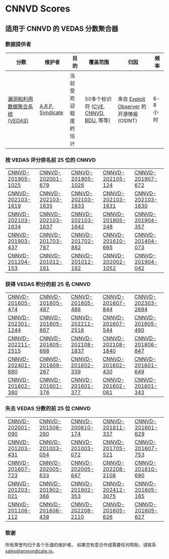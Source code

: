 
# CNNVD Scores
## 适用于 CNNVD 的 VEDAS 分数聚合器

### 数据提供者
| 分数 | 维护者 | 目的 | 覆盖范围 | 归因 | 频率 |
| ----- | ---------- | ------- | -------- | ----------- | --------- |
| [漏洞和利用数据聚合系统 (VEDAS)](https://vedas.arpsyndicate.io) | [A.R.P. Syndicate](https://www.arpsyndicate.io) | 当前受欢迎程度的估计 | 50多个标识符 ([CVE](https://github.com/ARPSyndicate/cve-scores), [CNNVD](https://github.com/ARPSyndicate/cnnvd-scores), [BDU](https://github.com/ARPSyndicate/bdu-scores), 等等) | 来自 [Exploit Observer](https://www.exploit.observer) 的开源情报 (OSINT) | 6-8小时 |



<h3>按 VEDAS 评分排名前 25 位的 CNNVD</h3>

<table>
  <tr>
    <td><a href='https://vedas.arpsyndicate.io/?vuln=CNNVD-201905-1025'>CNNVD-201905-1025</a></td>
    <td><a href='https://vedas.arpsyndicate.io/?vuln=CNNVD-202001-679'>CNNVD-202001-679</a></td>
    <td><a href='https://vedas.arpsyndicate.io/?vuln=CNNVD-201905-1026'>CNNVD-201905-1026</a></td>
    <td><a href='https://vedas.arpsyndicate.io/?vuln=CNNVD-202105-124'>CNNVD-202105-124</a></td>
    <td><a href='https://vedas.arpsyndicate.io/?vuln=CNNVD-201907-672'>CNNVD-201907-672</a></td>
  </tr>
  <tr>
    <td><a href='https://vedas.arpsyndicate.io/?vuln=CNNVD-202103-1619'>CNNVD-202103-1619</a></td>
    <td><a href='https://vedas.arpsyndicate.io/?vuln=CNNVD-202103-1635'>CNNVD-202103-1635</a></td>
    <td><a href='https://vedas.arpsyndicate.io/?vuln=CNNVD-202103-1633'>CNNVD-202103-1633</a></td>
    <td><a href='https://vedas.arpsyndicate.io/?vuln=CNNVD-202103-1631'>CNNVD-202103-1631</a></td>
    <td><a href='https://vedas.arpsyndicate.io/?vuln=CNNVD-202103-1630'>CNNVD-202103-1630</a></td>
  </tr>
  <tr>
    <td><a href='https://vedas.arpsyndicate.io/?vuln=CNNVD-202103-1634'>CNNVD-202103-1634</a></td>
    <td><a href='https://vedas.arpsyndicate.io/?vuln=CNNVD-202103-1637'>CNNVD-202103-1637</a></td>
    <td><a href='https://vedas.arpsyndicate.io/?vuln=CNNVD-202103-1642'>CNNVD-202103-1642</a></td>
    <td><a href='https://vedas.arpsyndicate.io/?vuln=CNNVD-201805-248'>CNNVD-201805-248</a></td>
    <td><a href='https://vedas.arpsyndicate.io/?vuln=CNNVD-201904-357'>CNNVD-201904-357</a></td>
  </tr>
  <tr>
    <td><a href='https://vedas.arpsyndicate.io/?vuln=CNNVD-201903-437'>CNNVD-201903-437</a></td>
    <td><a href='https://vedas.arpsyndicate.io/?vuln=CNNVD-201703-787'>CNNVD-201703-787</a></td>
    <td><a href='https://vedas.arpsyndicate.io/?vuln=CNNVD-201702-882'>CNNVD-201702-882</a></td>
    <td><a href='https://vedas.arpsyndicate.io/?vuln=CNNVD-201610-665'>CNNVD-201610-665</a></td>
    <td><a href='https://vedas.arpsyndicate.io/?vuln=CNNVD-201404-073'>CNNVD-201404-073</a></td>
  </tr>
  <tr>
    <td><a href='https://vedas.arpsyndicate.io/?vuln=CNNVD-201204-153'>CNNVD-201204-153</a></td>
    <td><a href='https://vedas.arpsyndicate.io/?vuln=CNNVD-201012-161'>CNNVD-201012-161</a></td>
    <td><a href='https://vedas.arpsyndicate.io/?vuln=CNNVD-201012-162'>CNNVD-201012-162</a></td>
    <td><a href='https://vedas.arpsyndicate.io/?vuln=CNNVD-202002-1052'>CNNVD-202002-1052</a></td>
    <td><a href='https://vedas.arpsyndicate.io/?vuln=CNNVD-201904-042'>CNNVD-201904-042</a></td>
  </tr>
</table>


<h3>获得 VEDAS 积分的前 25 名 CNNVD</h3>

<table>
  <tr>
    <td><a href='https://vedas.arpsyndicate.io/?vuln=CNNVD-201605-474'>CNNVD-201605-474</a></td>
    <td><a href='https://vedas.arpsyndicate.io/?vuln=CNNVD-201605-487'>CNNVD-201605-487</a></td>
    <td><a href='https://vedas.arpsyndicate.io/?vuln=CNNVD-201605-486'>CNNVD-201605-486</a></td>
    <td><a href='https://vedas.arpsyndicate.io/?vuln=CNNVD-201607-844'>CNNVD-201607-844</a></td>
    <td><a href='https://vedas.arpsyndicate.io/?vuln=CNNVD-202303-2694'>CNNVD-202303-2694</a></td>
  </tr>
  <tr>
    <td><a href='https://vedas.arpsyndicate.io/?vuln=CNNVD-202301-1244'>CNNVD-202301-1244</a></td>
    <td><a href='https://vedas.arpsyndicate.io/?vuln=CNNVD-201605-667'>CNNVD-201605-667</a></td>
    <td><a href='https://vedas.arpsyndicate.io/?vuln=CNNVD-202211-2516'>CNNVD-202211-2516</a></td>
    <td><a href='https://vedas.arpsyndicate.io/?vuln=CNNVD-201607-544'>CNNVD-201607-544</a></td>
    <td><a href='https://vedas.arpsyndicate.io/?vuln=CNNVD-201605-490'>CNNVD-201605-490</a></td>
  </tr>
  <tr>
    <td><a href='https://vedas.arpsyndicate.io/?vuln=CNNVD-202211-2515'>CNNVD-202211-2515</a></td>
    <td><a href='https://vedas.arpsyndicate.io/?vuln=CNNVD-201605-668'>CNNVD-201605-668</a></td>
    <td><a href='https://vedas.arpsyndicate.io/?vuln=CNNVD-202108-1837'>CNNVD-202108-1837</a></td>
    <td><a href='https://vedas.arpsyndicate.io/?vuln=CNNVD-202108-1840'>CNNVD-202108-1840</a></td>
    <td><a href='https://vedas.arpsyndicate.io/?vuln=CNNVD-201806-847'>CNNVD-201806-847</a></td>
  </tr>
  <tr>
    <td><a href='https://vedas.arpsyndicate.io/?vuln=CNNVD-202401-880'>CNNVD-202401-880</a></td>
    <td><a href='https://vedas.arpsyndicate.io/?vuln=CNNVD-201609-267'>CNNVD-201609-267</a></td>
    <td><a href='https://vedas.arpsyndicate.io/?vuln=CNNVD-201602-339'>CNNVD-201602-339</a></td>
    <td><a href='https://vedas.arpsyndicate.io/?vuln=CNNVD-201602-430'>CNNVD-201602-430</a></td>
    <td><a href='https://vedas.arpsyndicate.io/?vuln=CNNVD-201601-649'>CNNVD-201601-649</a></td>
  </tr>
  <tr>
    <td><a href='https://vedas.arpsyndicate.io/?vuln=CNNVD-201602-380'>CNNVD-201602-380</a></td>
    <td><a href='https://vedas.arpsyndicate.io/?vuln=CNNVD-201601-376'>CNNVD-201601-376</a></td>
    <td><a href='https://vedas.arpsyndicate.io/?vuln=CNNVD-201601-377'>CNNVD-201601-377</a></td>
    <td><a href='https://vedas.arpsyndicate.io/?vuln=CNNVD-201602-061'>CNNVD-201602-061</a></td>
    <td><a href='https://vedas.arpsyndicate.io/?vuln=CNNVD-201601-343'>CNNVD-201601-343</a></td>
  </tr>
</table>


<h3>失去 VEDAS 分数的前 25 位 CNNVD</h3>

<table>
  <tr>
    <td><a href='https://vedas.arpsyndicate.io/?vuln=CNNVD-202001-090'>CNNVD-202001-090</a></td>
    <td><a href='https://vedas.arpsyndicate.io/?vuln=CNNVD-201506-260'>CNNVD-201506-260</a></td>
    <td><a href='https://vedas.arpsyndicate.io/?vuln=CNNVD-200810-174'>CNNVD-200810-174</a></td>
    <td><a href='https://vedas.arpsyndicate.io/?vuln=CNNVD-201811-337'>CNNVD-201811-337</a></td>
    <td><a href='https://vedas.arpsyndicate.io/?vuln=CNNVD-201601-629'>CNNVD-201601-629</a></td>
  </tr>
  <tr>
    <td><a href='https://vedas.arpsyndicate.io/?vuln=CNNVD-201203-431'>CNNVD-201203-431</a></td>
    <td><a href='https://vedas.arpsyndicate.io/?vuln=CNNVD-201003-054'>CNNVD-201003-054</a></td>
    <td><a href='https://vedas.arpsyndicate.io/?vuln=CNNVD-201003-072'>CNNVD-201003-072</a></td>
    <td><a href='https://vedas.arpsyndicate.io/?vuln=CNNVD-201705-521'>CNNVD-201705-521</a></td>
    <td><a href='https://vedas.arpsyndicate.io/?vuln=CNNVD-201607-753'>CNNVD-201607-753</a></td>
  </tr>
  <tr>
    <td><a href='https://vedas.arpsyndicate.io/?vuln=CNNVD-201607-723'>CNNVD-201607-723</a></td>
    <td><a href='https://vedas.arpsyndicate.io/?vuln=CNNVD-202005-633'>CNNVD-202005-633</a></td>
    <td><a href='https://vedas.arpsyndicate.io/?vuln=CNNVD-202005-647'>CNNVD-202005-647</a></td>
    <td><a href='https://vedas.arpsyndicate.io/?vuln=CNNVD-202208-2108'>CNNVD-202208-2108</a></td>
    <td><a href='https://vedas.arpsyndicate.io/?vuln=CNNVD-201610-690'>CNNVD-201610-690</a></td>
  </tr>
  <tr>
    <td><a href='https://vedas.arpsyndicate.io/?vuln=CNNVD-201203-021'>CNNVD-201203-021</a></td>
    <td><a href='https://vedas.arpsyndicate.io/?vuln=CNNVD-201902-366'>CNNVD-201902-366</a></td>
    <td><a href='https://vedas.arpsyndicate.io/?vuln=CNNVD-201902-353'>CNNVD-201902-353</a></td>
    <td><a href='https://vedas.arpsyndicate.io/?vuln=CNNVD-202412-3075'>CNNVD-202412-3075</a></td>
    <td><a href='https://vedas.arpsyndicate.io/?vuln=CNNVD-201605-165'>CNNVD-201605-165</a></td>
  </tr>
  <tr>
    <td><a href='https://vedas.arpsyndicate.io/?vuln=CNNVD-201106-112'>CNNVD-201106-112</a></td>
    <td><a href='https://vedas.arpsyndicate.io/?vuln=CNNVD-201606-439'>CNNVD-201606-439</a></td>
    <td><a href='https://vedas.arpsyndicate.io/?vuln=CNNVD-202208-2110'>CNNVD-202208-2110</a></td>
    <td><a href='https://vedas.arpsyndicate.io/?vuln=CNNVD-201605-626'>CNNVD-201605-626</a></td>
    <td><a href='https://vedas.arpsyndicate.io/?vuln=CNNVD-201605-627'>CNNVD-201605-627</a></td>
  </tr>
</table>


### 致谢
所有荣誉均归于各个乐谱的维护者。
如果您有意合作或需要任何帮助，请联系 [sales@arpsyndicate.io](mailto:sales@arpsyndicate.io)。

